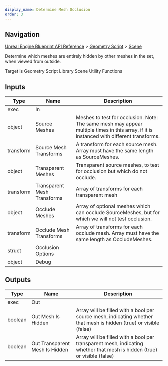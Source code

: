 ```yaml
---
display_name: Determine Mesh Occlusion
order: 3
---
```

## Navigation

[Unreal Engine Blueprint API Reference](https://dev.epicgames.com/documentation/en-us/unreal-engine/BlueprintAPI) > [Geometry Script](https://dev.epicgames.com/documentation/en-us/unreal-engine/BlueprintAPI/GeometryScript) > [Scene](https://dev.epicgames.com/documentation/en-us/unreal-engine/BlueprintAPI/GeometryScript/Scene)

Determine which meshes are entirely hidden by other meshes in the set, when viewed from outside.

Target is Geometry Script Library Scene Utility Functions

## Inputs

| Type | Name | Description |
| --- | --- | --- |
| exec | In |  |
| object | Source Meshes | Meshes to test for occlusion. Note: The same mesh may appear multiple times in this array, if it is instanced with different transforms. |
| transform | Source Mesh Transforms | A transform for each source mesh. Array must have the same length as SourceMeshes. |
| object | Transparent Meshes | Transparent source meshes, to test for occlusion but which do not occlude. |
| transform | Transparent Mesh Transforms | Array of transforms for each transparent mesh |
| object | Occlude Meshes | Array of optional meshes which can occlude SourceMeshes, but for which we will not test occlusion. |
| transform | Occlude Mesh Transforms | Array of transforms for each occlude mesh. Array must have the same length as OccludeMeshes. |
| struct | Occlusion Options |  |
| object | Debug |  |

## Outputs

| Type | Name | Description |
| --- | --- | --- |
| exec | Out |  |
| boolean | Out Mesh Is Hidden | Array will be filled with a bool per source mesh, indicating whether that mesh is hidden (true) or visible (false) |
| boolean | Out Transparent Mesh Is Hidden | Array will be filled with a bool per transparent mesh, indicating whether that mesh is hidden (true) or visible (false) |
